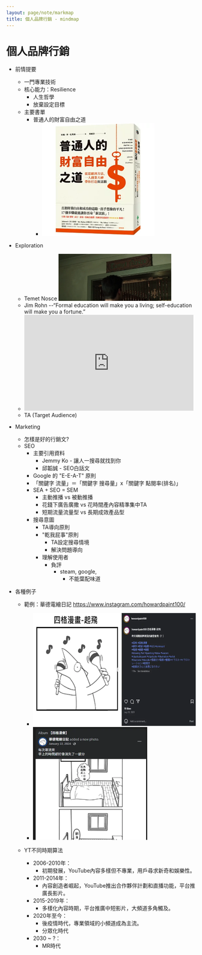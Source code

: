 ```yaml
---
layout: page/note/markmap
title: 個人品牌行銷 - mindmap
---
```


# 個人品牌行銷

* 前情提要
  * 一門專業技術
  * 核心能力：Resilience
    * 人生哲學
    * 放棄設定目標
  * 主要書單
    * 普通人的財富自由之道
      * <img src="./The Common Path to Uncommon Success.webp" height="300">

* Exploration
  * Temet Nosce <img src="../2025 語言學習/Temet Nosce.webp" width="300">
  * Jim Rohn --“Formal education will make you a living; self-education will make you a fortune.”
  * <iframe width="450" height="255" src="https://www.youtube.com/embed/zWk69IPsMQs" title="如何超过99%的人: 时间管理的奥秘" frameborder="0" ></iframe> 
  * TA (Target Audience)

* Marketing
  * 怎樣是好的行銷文?
  * SEO
    * 主要引用資料
      * Jemmy Ko - 讓人一搜尋就找到你
      * 邱韜誠 - SEO白話文
    * Google 的 "E-E-A-T" 原則
    * 「關鍵字 流量」＝「關鍵字 搜尋量」x「關鍵字 點閱率(排名)」
    * SEA + SEO = SEM
      * 主動推播 vs 被動推播
      * 花錢下廣告廣撒 vs 花時間產內容精準集中TA
      * 短期流量流量型 vs 長期成效產品型
    * 搜尋意圖
      * TA導向原則
      * "乾我屁事"原則
        * TA設定搜尋情境
        * 解決問題導向
      * 理解使用者
        * 負評
          * steam, google,
            * 不能葉配味道


* 各種例子
  * 範例：華德電繪日記 https://www.instagram.com/howardpaint100/
    * <img src="./howard-fb-2023.webp" height="300">
    * <img src="./howard-fb-2024.webp" height="300">

  * YT不同時期算法
    * 2006-2010年：
      * 初期發展，YouTube內容多樣但不專業，用戶尋求新奇和娛樂性。
    * 2011-2014年：
      * 內容創造者崛起，YouTube推出合作夥伴計劃和直播功能，平台推廣長影片。
    * 2015-2019年：
      * 多樣化內容時期，平台推廣中短影片，大頻道多角觸及。
    * 2020年至今：
      * 後疫情時代，專業領域的小頻道成為主流。
      * 分眾化時代
    * 2030 ~ ?：
      * MR時代